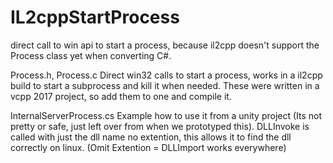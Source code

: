 # IL2cppStartProcess
direct call to win api to start a process, because il2cpp doesn't support the Process class yet when converting C#.

Process.h, Process.c
Direct win32 calls to start a process, works in a il2cpp build to start a subprocess and kill it when needed. These were written in a vcpp 2017 project, so add them to one and compile it.

InternalServerProcess.cs
Example how to use it from a unity project (Its not pretty or safe, just left over from when we prototyped this).
DLLInvoke is called with just the dll name no extention, this allows it to find the dll correctly on linux. (Omit Extention = DLLImport works everywhere)

